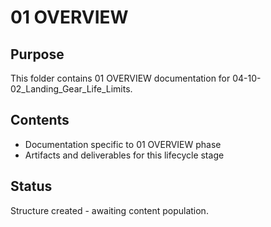 # 01 OVERVIEW

## Purpose
This folder contains 01 OVERVIEW documentation for 04-10-02_Landing_Gear_Life_Limits.

## Contents
- Documentation specific to 01 OVERVIEW phase
- Artifacts and deliverables for this lifecycle stage

## Status
Structure created - awaiting content population.
